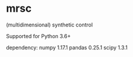 # mrsc
(multidimensional) synthetic control

Supported for Python 3.6+

dependency:
numpy 1.17.1
pandas 0.25.1
scipy 1.3.1
